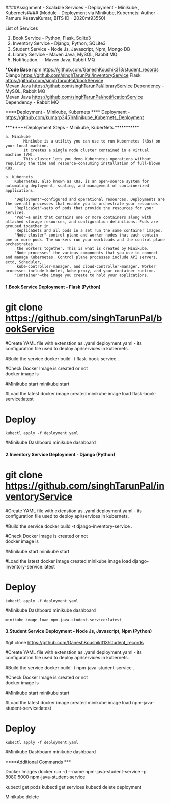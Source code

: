 
####Assignment - Scalable Services - Deployment - Minikube , Kubernets####
 (Module - Deployment via Minikube, Kubernets: Author - Pamuru KesavaKumar, BITS ID - 2020mt93550)

List of Services 	
1. Book Service - Python, Flask, Sqlite3
2. Inventory Service  - Django, Python, SQLite3
3. Student Service - Node Js, Javascript, Npm, Mongo DB
4. Library Service - Maven Java, MySQL, Rabbit MQ	
5. Notification - - Maven Java, Rabbit MQ

***Code Base**
npm https://github.com/GaneshKoushik313/student_records
Django https://github.com/singhTarunPal/inventoryService
Flask https://github.com/singhTarunPal/bookService	  
Mevan Java https://github.com/singhTarunPal/libraryService
	Dependency - MySQL, Rabbit MQ	
Mevan Java https://github.com/singhTarunPal/notificationService
   Dependency - Rabbit MQ

****Deployment - Minikube, Kubernets ****
Deployment - https://github.com/kumarp3451/Minikube_Kubernets_Deployment


********Deployment Steps - Minikube, KuberNets ***********

	a. Minikube			
			Minikube is a utility you can use to run Kubernetes (k8s) on your local machine. 
			It creates a single node cluster contained in a virtual machine (VM). 
			This cluster lets you demo Kubernetes operations without requiring the time and resource-consuming installation of full-blown K8s.

	b. Kubernets
		Kubernetes, also known as K8s, is an open-source system for automating deployment, scaling, and management of containerized applications.
	
		"Deployment"—configured and operational resources. Deployments are the overall processes that enable you to orchestrate your resources.
		"ReplicaSet"—sets of pods that provide the resources for your services.
		"Pod"—a unit that contains one or more containers along with attached storage resources, and configuration definitions. Pods are grouped together in 
		 ReplicaSets and all pods in a set run the same container images.
		"Node cluster"—control plane and worker nodes that each contain one or more pods. The workers run your workloads and the control plane orchestrates 
		 the workers together. This is what is created by Minikube.
		"Node processes"—the various components that you use to connect and manage Kubernetes. Control plane processes include API servers, ectd, Scheduler, 
		 kube-controller-manager, and cloud-controller-manager. Worker processes include kubelet, kube-proxy, and your container runtime.
		"Container"—the image you create to hold your applications.

	

#### 1.Book Service Deployment - Flask (Python) ####

# git clone  https://github.com/singhTarunPal/bookService	

#Create YAML file with extenstion as .yaml 
	deployment.yaml - its configuration file used to deploy api/services in kubernets.

#Build the service 
	docker build -t flask-book-service .

#Check Docker Image is created or not	
	docker image ls
	
#Minikube start
	minikube start

#Load the latest docker image created
	minikube image load flask-book-service:latest
	
# Deploy
	kubectl apply -f deployment.yaml


#Minikube Dashboard
	minikube dashboard


#### 2.Inventory Service Deployment - Django (Python) ####

# git clone  https://github.com/singhTarunPal/inventoryService	

#Create YAML file with extenstion as .yaml 
	deployment.yaml - its configuration file used to deploy api/services in kubernets.

#Build the service 
	docker build -t django-inventory-service .

#Check Docker Image is created or not	
	docker image ls
	
#Minikube start
	minikube start

#Load the latest docker image created
	minikube image load django-inventory-service:latest
	
# Deploy
	kubectl apply -f deployment.yaml


#Minikube Dashboard
	minikube dashboard
	
	minikube image load npm-java-student-service:latest
	
	
	
#### 3.Student Service Deployment - Node Js, Javascript, Npm (Python) 

#git clone https://github.com/GaneshKoushik313/student_records

#Create YAML file with extenstion as .yaml 
	deployment.yaml - its configuration file used to deploy api/services in kubernets.

#Build the service 
	docker build -t npm-java-student-service .

#Check Docker Image is created or not	
	docker image ls
	
#Minikube start
	minikube start

#Load the latest docker image created
	minikube image load npm-java-student-service:latest
	
# Deploy
	kubectl apply -f deployment.yaml


#Minikube Dashboard
	minikube dashboard
	
		

	
****Additional Commands ***

Docker Images
docker run -d --name npm-java-student-service -p 8080:5000 npm-java-student-service

kubectl get pods
kubectl get services
kubectl delete deployment <servicename>

Minikube delete
	
	
	
	
	
	
